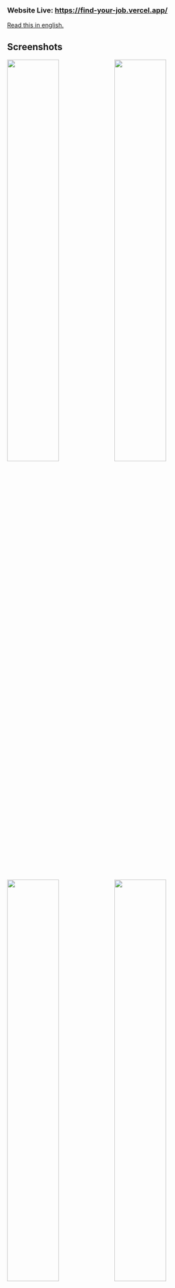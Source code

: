 ### Website Live: https://find-your-job.vercel.app/

[Read this in english.](README.md)

## Screenshots
<div style="display: flex, margin: 20px">
<img src="https://user-images.githubusercontent.com/52260932/193148565-bcac03a4-9cba-49a7-baa4-3fd244387db2.png" width="49%">
<img src="https://user-images.githubusercontent.com/52260932/193148414-ef4e9b17-108d-41e2-8b9c-4f65e8ced5ef.png" width="49%">
<img src="https://user-images.githubusercontent.com/52260932/193150461-cc023822-40b0-442b-b2ce-6ba7a0910b85.png" width="49%">
<img src="https://user-images.githubusercontent.com/52260932/193148683-27d56b61-6e47-4639-be00-c9d456119784.png" width="49%">
<img src="https://user-images.githubusercontent.com/52260932/193154238-5b893770-8d21-4940-bc18-43bff488cc38.png" width="49%">
<img src="https://user-images.githubusercontent.com/52260932/193150275-3af78e52-6c8a-4078-9dfc-67e6d268bd51.png" width="49%">

</div>

## Descrição 
#### Projeto de site com o objetivo especial de ajudar as pessoas a encontrar empregos. Possui implementações funcionais e completas, dentre elas:
•	Integração das vagas com uma API pública de Jobs em GraphQL criando queries com Apollo Client. Juntando a isso um sistema de filtro e pesquisa criado do zero, faz com que o site exiba apenas as informações que sejam relevantes para o usuário particular, auxiliando-o na sua busca de emprego.

•	Desenvolvi um sistema de autenticação usando TypeGraphQL e Apollo Server validando o usuário com o uso de criptografia JWT, dando a ele segurança no acesso de sua conta como também na edição de dados do mesmo, uma vez armazenados no MySQL hospedado pelo RDS (AWS) e as imagens no S3 (AWS).

•	Uso do versionamento remoto com Git Flow na implementação de funcionalidades (features) e releases no desenvolvimento, fazendo com que qualquer um possa ver o histórico e entender as mudanças feitas no projeto, facilitando a identificação de cada uma delas.

•	Desenvolvimento do projeto usando Typescript, auxiliando na construção dos códigos complexos como também na produtividade.

## Como rodar e iniciar o projeto:

<strong>1.</strong> Precisa ter o Node instalado no computador.</br>
<strong>2.</strong> Fazer o clone do projeto no seu computador pelo git:  </br> 
&emsp; - Abrir git bash ou terminal com git instalado no computador.  
&emsp; - Navegar até a pasta onde quer ter o projeto clonado.  
&emsp; - Rodar comando: git clone https://github.com/BrunoR02/Shirts.git  
<strong>3.</strong> Entrar na pasta do projeto pelo terminal(cd [pasta]).</br>
<strong>4.</strong> Rodar no terminal: "npm install" para instalar as dependências.</br>
<strong>5.</strong> Rodar no terminal: "npm run dev" para iniciar o projeto no localhost.</br>

